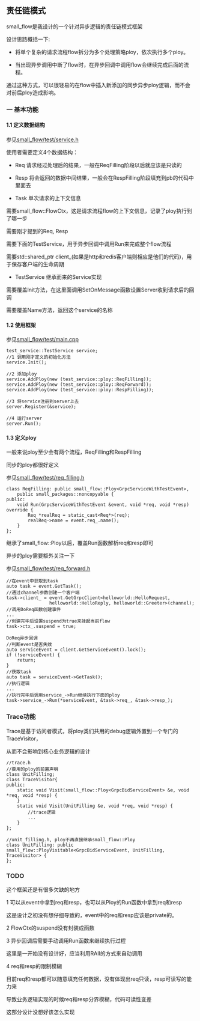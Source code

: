 ## 责任链模式

small_flow是我设计的一个针对异步逻辑的责任链模式框架

设计思路概括一下:

* 将单个复杂的请求流程flow拆分为多个处理策略ploy，依次执行多个ploy。

* 当出现异步调用中断了flow时，在异步回调中调用flow会继续完成后面的流程。

通过这种方式，可以很轻易的在flow中插入新添加的同步异步ploy逻辑，而不会对前后ploy造成影响。

### 一 基本功能

#### 1.1 定义数据结构

参见[small_flow/test/service.h](https://github.com/tedcy/sheep_cpp/blob/v1.3/src/extends/small_flow/test/service.h)

使用者需要定义4个数据结构：

* Req 请求经过处理后的结果，一般在ReqFilling阶段以后就应该是只读的

* Resp 将会返回的数据中间结果，一般会在RespFilling阶段填充到pb的代码中里面去

* Task 单次请求的上下文信息

需要small_flow::FlowCtx，这是请求流程flow的上下文信息，记录了ploy执行到了哪一步

需要刚才提到的Req, Resp

需要下面的TestService，用于异步回调中调用Run来完成整个flow流程

需要std::shared\_ptr<GrpcServiceClientTest> client\_(如果是http和redis客户端则相应是他们的代码)，用于保存客户端的生命周期

* TestService 继承而来的Service实现

需要覆盖Init方法，在这里面调用SetOnMessage函数设置Server收到请求后的回调

需要覆盖Name方法，返回这个service的名称

#### 1.2 使用框架

参见[small_flow/test/main.cpp](https://github.com/tedcy/sheep_cpp/blob/v1.3/src/extends/small_flow/test/main.cpp)

```
test_service::TestService service;
//1 调用刚才定义的初始化方法
service.Init();

//2 添加ploy
service.AddPloy(new (test_service::ploy::ReqFilling));
service.AddPloy(new (test_service::ploy::ReqForward));
service.AddPloy(new (test_service::ploy::RespFilling));

//3 将service注册到server上去
server.Register(&service);

//4 运行server
server.Run();
```

#### 1.3 定义ploy

一般来说ploy至少会有两个流程，ReqFilling和RespFilling

同步的ploy都很好定义

参见[small_flow/test/req_filling.h](https://github.com/tedcy/sheep_cpp/blob/v1.3/src/extends/small_flow/test/req_filling.h)

```
class ReqFilling: public small_flow::Ploy<GrpcServiceWithTestEvent>,
    public small_packages::noncopyable {
public:
    void Run(GrpcServiceWithTestEvent &event, void *req, void *resp) override {
        Req *realReq = static_cast<Req*>(req);
        realReq->name = event.req_.name();
    }
};
```

继承了small_flow::Ploy以后，覆盖Run函数解析req和resp即可

异步的ploy需要额外关注一下

参见[small_flow/test/req_forward.h](https://github.com/tedcy/sheep_cpp/blob/v1.3/src/extends/small_flow/test/req_forward.h)

```
//在event中获取到task
auto task = event.GetTask();
//通过channel参数创建一个客户端
task->client_ = event.GetGrpcClient<helloworld::HelloRequest,
                helloworld::HelloReply, helloworld::Greeter>(channel);
//调用DoReq函数创建事件
...
//创建完毕后设置suspend为true来挂起当前flow
task->ctx_.suspend = true;
```

```
DoReq异步回调
//判断event是否失效
auto serviceEvent = client.GetServiceEvent().lock();
if (!serviceEvent) {
    return;
}
//获取task
auto task = serviceEvent->GetTask();
//执行逻辑
...
//执行完毕后调用service_->Run继续执行下面的ploy
task->service_->Run(*serviceEvent, &task->req_, &task->resp_);
```

### Trace功能

Trace是基于访问者模式，将ploy类们共用的debug逻辑外置到一个专门的TraceVisitor，

从而不会影响到核心业务逻辑的设计

```
//trace.h
//要用的ploy的前置声明
class UnitFilling;
class TraceVisitor{
public:
    static void Visit(small_flow::Ploy<GrpcBidServiceEvent> &e, void *req, void *resp) {
    }
    static void Visit(UnitFilling &e, void *req, void *resp) {
        //trace逻辑
        ...
    }
};
```

```
//unit_filling.h, ploy不再直接继承small_flow::Ploy
class UnitFilling: public small_flow::PloyVisitable<GrpcBidServiceEvent, UnitFilling, TraceVisitor> {
};
```

### TODO

这个框架还是有很多欠缺的地方

1 可以从event中拿到req和resp，也可以从Ploy的Run函数中拿到req和resp

这是设计之初没有想仔细导致的，event中的req和resp应该是private的。

2 FlowCtx的suspend没有封装成函数

3 异步回调后需要手动调用Run函数来继续执行过程

这里是一开始没有设计好，应当利用RAII的方式来自动调用

4 req和resp的限制模糊

目前req和resp都可以随意填充任何数据，没有体现出req只读，resp可读写的能力来

导致业务逻辑实现的时候req和resp分界模糊，代码可读性变差

这部分设计没想好该怎么实现
